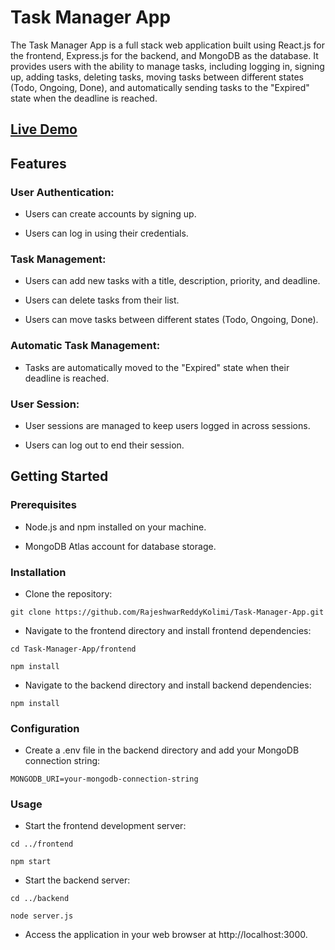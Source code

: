 # Task Manager App

The Task Manager App is a full stack web application built using React.js for the frontend, Express.js for the backend, and MongoDB as the database. It provides users with the ability to manage tasks, including logging in, signing up, adding tasks, deleting tasks, moving tasks between different states (Todo, Ongoing, Done), and automatically sending tasks to the "Expired" state when the deadline is reached.

## [Live Demo](https://task-manager-by-rajeshwar.netlify.app/)

## Features

### User Authentication:

- Users can create accounts by signing up.
  
- Users can log in using their credentials.

### Task Management:

- Users can add new tasks with a title, description, priority, and deadline.
  
- Users can delete tasks from their list.
  
- Users can move tasks between different states (Todo, Ongoing, Done).

### Automatic Task Management:

- Tasks are automatically moved to the "Expired" state when their deadline is reached.

### User Session:

- User sessions are managed to keep users logged in across sessions.
  
- Users can log out to end their session.

## Getting Started

### Prerequisites

- Node.js and npm installed on your machine.
  
- MongoDB Atlas account for database storage.

### Installation

- Clone the repository:
  
`git clone https://github.com/RajeshwarReddyKolimi/Task-Manager-App.git`

- Navigate to the frontend directory and install frontend dependencies:
  
`cd Task-Manager-App/frontend`

`npm install`

- Navigate to the backend directory and install backend dependencies:
  
`npm install`

### Configuration

- Create a .env file in the backend directory and add your MongoDB connection string:
  
`MONGODB_URI=your-mongodb-connection-string`

### Usage

- Start the frontend development server:
  
`cd ../frontend`

`npm start`

- Start the backend server:
  
`cd ../backend`

`node server.js`

- Access the application in your web browser at http://localhost:3000.
